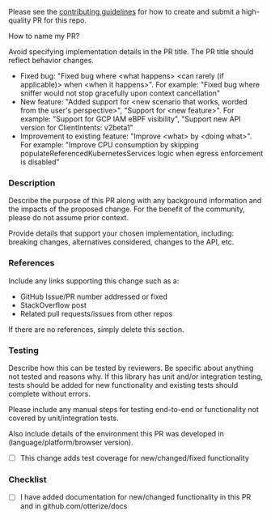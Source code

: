 Please see the [contributing guidelines](CONTRIBUTING.md) for how to create and submit a high-quality PR for this repo.

How to name my PR?

Avoid specifying implementation details in the PR title. The PR title should reflect behavior changes.

- Fixed bug: "Fixed bug where &lt;what happens&gt; &lt;can rarely (if applicable)&gt; when &lt;when it happens&gt;". For example: "Fixed bug where sniffer would not stop gracefully upon context cancellation"
- New feature: "Added support for &lt;new scenario that works, worded from the user's perspective&gt;", "Support for &lt;new feature&gt;". For example: "Support for GCP IAM eBPF visibility", "Support new API version for ClientIntents: v2beta1"
- Improvement to existing feature: "Improve &lt;what&gt; by &lt;doing what&gt;". For example: "Improve CPU consumption by skipping populateReferencedKubernetesServices logic when egress enforcement is disabled" 

### Description

Describe the purpose of this PR along with any background information and the impacts of the proposed change. For the benefit of the community, please do not assume prior context.

Provide details that support your chosen implementation, including: breaking changes, alternatives considered, changes to the API, etc.


### References

Include any links supporting this change such as a:

- GitHub Issue/PR number addressed or fixed
- StackOverflow post
- Related pull requests/issues from other repos

If there are no references, simply delete this section.

### Testing

Describe how this can be tested by reviewers. Be specific about anything not tested and reasons why. If this library has unit and/or integration testing, tests should be added for new functionality and existing tests should complete without errors.

Please include any manual steps for testing end-to-end or functionality not covered by unit/integration tests.

Also include details of the environment this PR was developed in (language/platform/browser version).

- [ ] This change adds test coverage for new/changed/fixed functionality

### Checklist

- [ ] I have added documentation for new/changed functionality in this PR and in github.com/otterize/docs
